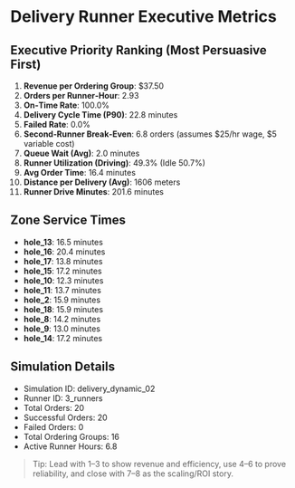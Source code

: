 # Delivery Runner Executive Metrics

## Executive Priority Ranking (Most Persuasive First)
1. **Revenue per Ordering Group**: $37.50
2. **Orders per Runner‑Hour**: 2.93
3. **On‑Time Rate**: 100.0%
4. **Delivery Cycle Time (P90)**: 22.8 minutes
5. **Failed Rate**: 0.0%
6. **Second‑Runner Break‑Even**: 6.8 orders (assumes $25/hr wage, $5 variable cost)
7. **Queue Wait (Avg)**: 2.0 minutes
8. **Runner Utilization (Driving)**: 49.3% (Idle 50.7%)
9. **Avg Order Time**: 16.4 minutes
10. **Distance per Delivery (Avg)**: 1606 meters
11. **Runner Drive Minutes**: 201.6 minutes

## Zone Service Times
- **hole_13**: 16.5 minutes
- **hole_16**: 20.4 minutes
- **hole_17**: 13.8 minutes
- **hole_15**: 17.2 minutes
- **hole_10**: 12.3 minutes
- **hole_11**: 13.7 minutes
- **hole_2**: 15.9 minutes
- **hole_18**: 15.9 minutes
- **hole_8**: 14.2 minutes
- **hole_9**: 13.0 minutes
- **hole_14**: 17.2 minutes


## Simulation Details
- Simulation ID: delivery_dynamic_02
- Runner ID: 3_runners
- Total Orders: 20
- Successful Orders: 20
- Failed Orders: 0
- Total Ordering Groups: 16
- Active Runner Hours: 6.8

> Tip: Lead with 1–3 to show revenue and efficiency, use 4–6 to prove reliability, and close with 7–8 as the scaling/ROI story.
